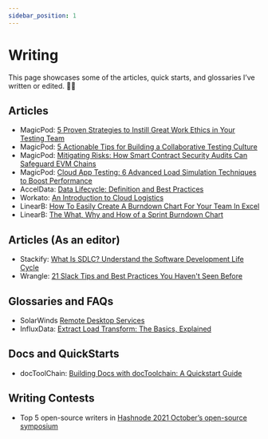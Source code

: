 ```yaml
---
sidebar_position: 1
---
```


# Writing

This page showcases some of the articles, quick starts, and glossaries I’ve written or edited. ✍🏾


## Articles

- MagicPod: [5 Proven Strategies to Instill Great Work Ethics in Your Testing Team](https://blog.magicpod.com/5-proven-strategies-to-instill-great-work-ethics-in-your-testing-team)
- MagicPod: [5 Actionable Tips for Building a Collaborative Testing Culture](https://blog.magicpod.com/5-actionable-tips-for-building-a-collaborative-testing-culture)
- MagicPod: [Mitigating Risks: How Smart Contract Security Audits Can Safeguard EVM Chains](https://blog.magicpod.com/mitigating-risks-how-smart-contract-security-audits-can-safeguard-evm-chains)
- MagicPod: [Cloud App Testing: 6 Advanced Load Simulation Techniques to Boost Performance](https://blog.magicpod.com/cloud-app-testing-6-advanced-load-simulation-techniques-to-boost-performance)
- AccelData: [Data Lifecycle: Definition and Best Practices](https://www.acceldata.io/blog/data-lifecycle)
- Workato: [An Introduction to Cloud Logistics](https://www.workato.com/the-connector/cloud-logistics/)
- LinearB: [How To Easily Create A Burndown Chart For Your Team In Excel](https://linearb.io/blog/burndown-chart-excel/)
- LinearB: [The What, Why and How of a Sprint Burndown Chart](https://linearb.io/blog/sprint-burndown-chart/)

## Articles (As an editor)

- Stackify: [What Is SDLC? Understand the Software Development Life Cycle](https://stackify.com/what-is-sdlc/)
- Wrangle: [21 Slack Tips and Best Practices You Haven't Seen Before](https://www.wrangle.io/post/20-slack-tips-and-best-practices-you-havent-seen-before)



## Glossaries and FAQs

- SolarWinds [Remote Desktop Services](https://www.solarwinds.com/resources/it-glossary/remote-desktop-services)
- InfluxData: [Extract Load Transform: The Basics, Explained](https://www.influxdata.com/glossary/extract-load-transform-elt/)


## Docs and QuickStarts

- docToolChain: [Building Docs with docToolchain: A Quickstart Guide](https://doctoolchain.org/tutorials/01_Tutorials/010_Quickstart.html)

## Writing Contests

- Top 5 open-source writers in [Hashnode 2021 October’s open-source symposium](https://townhall.hashnode.com/oss-grant-badge-winners)